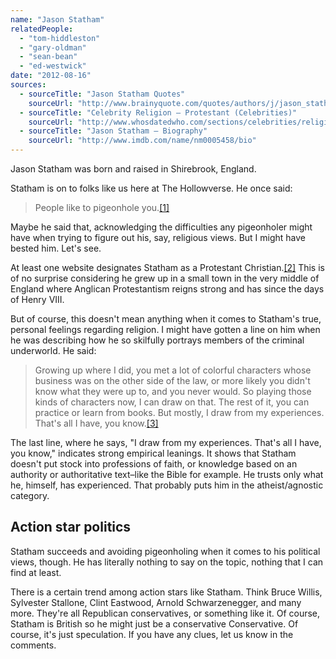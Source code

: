 ```yaml
---
name: "Jason Statham"
relatedPeople:
  - "tom-hiddleston"
  - "gary-oldman"
  - "sean-bean"
  - "ed-westwick"
date: "2012-08-16"
sources:
  - sourceTitle: "Jason Statham Quotes"
    sourceUrl: "http://www.brainyquote.com/quotes/authors/j/jason_statham_2.html"
  - sourceTitle: "Celebrity Religion – Protestant (Celebrities)"
    sourceUrl: "http://www.whosdatedwho.com/sections/celebrities/religion/protestant_3"
  - sourceTitle: "Jason Statham – Biography"
    sourceUrl: "http://www.imdb.com/name/nm0005458/bio"
---
```


Jason Statham was born and raised in Shirebrook, England.

Statham is on to folks like us here at The Hollowverse. He once said:

>People like to pigeonhole you.<a class="source-citation" href="http://www.brainyquote.com/quotes/authors/j/jason_statham_2.html" title="Jason Statham Quotes">[1]</a>

Maybe he said that, acknowledging the difficulties any pigeonholer might have when trying to figure out his, say, religious views. But I might have bested him. Let's see.

At least one website designates Statham as a Protestant Christian.<a class="source-citation" href="http://www.whosdatedwho.com/sections/celebrities/religion/protestant_3" title="Celebrity Religion – Protestant (Celebrities)">[2]</a> This is of no surprise considering he grew up in a small town in the very middle of England where Anglican Protestantism reigns strong and has since the days of Henry VIII.

But of course, this doesn't mean anything when it comes to Statham's true, personal feelings regarding religion. I might have gotten a line on him when he was describing how he so skilfully portrays members of the criminal underworld. He said:

>Growing up where I did, you met a lot of colorful characters whose business was on the other side of the law, or more likely you didn't know what they were up to, and you never would. So playing those kinds of characters now, I can draw on that. The rest of it, you can practice or learn from books. But mostly, I draw from my experiences. That's all I have, you know.<a class="source-citation" href="http://www.imdb.com/name/nm0005458/bio" title="Jason Statham – Biography">[3]</a>

The last line, where he says, "I draw from my experiences. That's all I have, you know," indicates strong empirical leanings. It shows that Statham doesn't put stock into professions of faith, or knowledge based on an authority or authoritative text–like the Bible for example. He trusts only what he, himself, has experienced. That probably puts him in the atheist/agnostic category.


## Action star politics

Statham succeeds and avoiding pigeonholing when it comes to his political views, though. He has literally nothing to say on the topic, nothing that I can find at least.

There is a certain trend among action stars like Statham. Think Bruce Willis, Sylvester Stallone, Clint Eastwood, Arnold Schwarzenegger, and many more. They're all Republican conservatives, or something like it. Of course, Statham is British so he might just be a conservative Conservative. Of course, it's just speculation. If you have any clues, let us know in the comments.
